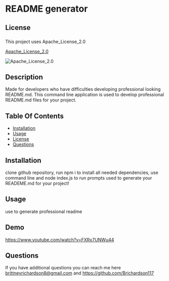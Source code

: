 # README generator



  ## License
  
  ### 
  This project uses Apache_License_2.0
  
  [Apache_License_2.0](https://opensource.org/license/Apache_License_2.0)
  
  
  ![Apache_License_2.0](https://shields.io/badge/license-Apache_License_2.0-brightgreen)
  

  ## Description
 Made for developers who have difficulties developing professional looking README.md. This command line application is used to develop professional README.md files for your project.
  
  
  ## Table Of Contents
  * [Installation](#installation)
  * [Usage](#usage)
  * [License](#license)
  * [Questions](#Questions)
  

  ## Installation
  clone github repository, run npm i to install all needed dependencies, use command line and node index.js to run prompts used to generate your READEME.md for your project!

  ## Usage
  use to generate professional readme

## Demo
https://www.youtube.com/watch?v=FXRx7UNWu44

  ## Questions
If you have additional questions you can reach me here brittneyrichardson8@gmail.com and https://github.com/Brichardson117
   

